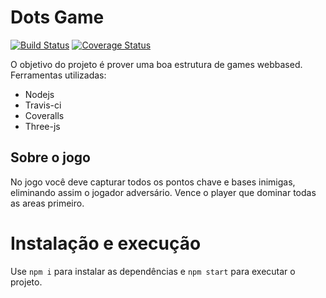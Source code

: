 
# Dots Game

[![Build Status](https://travis-ci.org/MatheusMoura17/dots.svg?branch=master)](https://travis-ci.org/MatheusMoura17/dots) [![Coverage Status](https://coveralls.io/repos/github/MatheusMoura17/dots/badge.svg?branch=master)](https://coveralls.io/github/MatheusMoura17/dots?branch=master)

O objetivo do projeto é prover uma boa estrutura de games webbased. 
Ferramentas utilizadas:
  - Nodejs
  - Travis-ci
  - Coveralls
  - Three-js

## Sobre o jogo
No jogo você deve capturar todos os pontos chave e bases inimigas, eliminando assim o jogador adversário. Vence o player que dominar todas as areas primeiro. 

# Instalação e execução

Use `npm i` para instalar as dependências e `npm start` para executar o projeto.